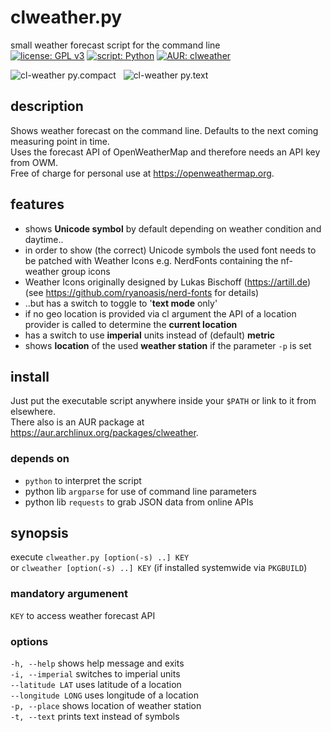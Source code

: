 # clweather.py

small weather forecast script for the command line  
[![license: GPL v3](https://img.shields.io/badge/license-GPL--3.0-3da638.svg?style=flat-square&logo=gnu)](https://opensource.org/licenses/GPL-3.0) 
[![script: Python](https://img.shields.io/badge/script-Python-3776ab.svg?style=flat-square&logo=python)](https://python.org) 
[![AUR: clweather](https://img.shields.io/badge/AUR-clweather-1793d1.svg?style=flat-square&logo=arch-linux)](#install) 
  
![cl-weather py.compact](https://0vv1.github.io/img/screenshot/clweather.20191122.compact_tint2.png) &nbsp; ![cl-weather py.text](https://0vv1.github.io/img/screenshot/clweather.20191122.text_tint2.png)  
  
## description

Shows weather forecast on the command line. Defaults to the next coming measuring point in time.  
Uses the forecast API of OpenWeatherMap and therefore needs an API key from OWM.  
Free of charge for personal use at https://openweathermap.org.  
  
## features

 * shows __Unicode symbol__ by default depending on weather condition and daytime..  
 * in order to show (the correct) Unicode symbols the used font needs to be patched with Weather Icons e.g. NerdFonts containing the nf-weather group icons  
 * Weather Icons originally designed by Lukas Bischoff (https://artill.de)  
   (see https://github.com/ryanoasis/nerd-fonts for details)  
 * ..but has a switch to toggle to '__text mode__ only'  
 * if no geo location is provided via cl argument the API of a location provider is called to determine the __current location__  
 * has a switch to use __imperial__ units instead of (default) __metric__  
 * shows __location__ of the used __weather station__ if the parameter `-p` is set  
  
## install

Just put the executable script anywhere inside your `$PATH` or link to it from elsewhere.  
There also is an AUR package at https://aur.archlinux.org/packages/clweather.  
 
### depends on

*   `python` to interpret the script   
*   python lib `argparse` for use of command line parameters  
*   python lib `requests` to grab JSON data from online APIs  
  
## synopsis
execute `clweather.py [option(-s) ..] KEY`  
or `clweather [option(-s) ..] KEY` (if installed systemwide via `PKGBUILD`)

### mandatory argumenent

`KEY` to access weather forecast API  

### options

`-h, --help`       shows help message and exits  
`-i, --imperial`   switches to imperial units  
`--latitude LAT`   uses latitude of a location  
`--longitude LONG` uses longitude of a location  
`-p, --place`      shows location of weather station  
`-t, --text`       prints text instead of symbols  
